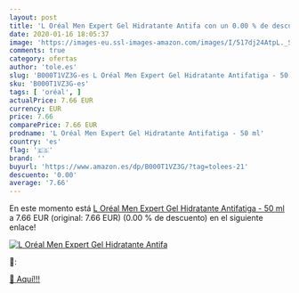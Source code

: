 ```yaml
---
layout: post
title: 'L Oréal Men Expert Gel Hidratante Antifa con un 0.00 % de descuento'
date: 2020-01-16 18:05:37
image: 'https://images-eu.ssl-images-amazon.com/images/I/517dj24AtpL._SL400_.jpg'
comments: true
category: ofertas
author: 'tole.es'
slug: 'B000T1VZ3G-es L Oréal Men Expert Gel Hidratante Antifatiga - 50 ml'
sku: 'B000T1VZ3G-es'
tags: [ 'oréal', ]
actualPrice: 7.66 EUR
currency: EUR
price: 7.66
comparePrice: 7.66 EUR
prodname: 'L Oréal Men Expert Gel Hidratante Antifatiga - 50 ml'
country: 'es'
flag: '🇪🇸'
brand: ''
buyurl: 'https://www.amazon.es/dp/B000T1VZ3G/?tag=tolees-21'
descuento: '0.00'
average: '7.66'
---
```


En este momento está [L Oréal Men Expert Gel Hidratante Antifatiga - 50 ml](https://www.amazon.es/dp/B000T1VZ3G/?tag=tolees-21) a 7.66 EUR (original: 7.66 EUR) (0.00 %  de descuento) en el siguiente enlace!

[![L Oréal Men Expert Gel Hidratante Antifa](https://images-eu.ssl-images-amazon.com/images/I/517dj24AtpL._SL400_.jpg)](https://www.amazon.es/dp/B000T1VZ3G/?tag=tolees-21)

🔎:


[🛒 Aquí!!!](https://www.amazon.es/dp/B000T1VZ3G/?tag=tolees-21)
